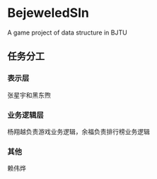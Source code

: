 # BejeweledSln
A game project of data structure in BJTU

## 任务分工

### 表示层 
张星宇和黑东煦

### 业务逻辑层
杨翔越负责游戏业务逻辑，余福负责排行榜业务逻辑

### 其他
赖伟烨
